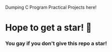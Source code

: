 Dumping C Program Practical Projects here!
# Hope to get a star! 💫 
### You gay if you don't give this repo a star!
